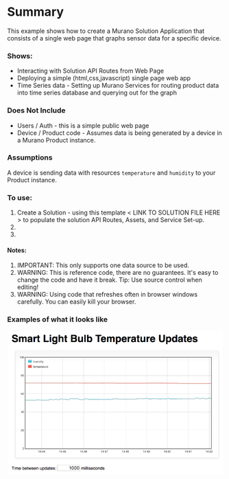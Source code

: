 # Summary
This example shows how to create a Murano Solution Application that consists of a single web page that graphs sensor data for a specific device.

### Shows:
* Interacting with Solution API Routes from Web Page
* Deploying a simple (html,css,javascript) single page web app
* Time Series data - Setting up Murano Services for routing product data into time series database and querying out for the graph

### Does Not Include
* Users / Auth - this is a simple public web page
* Device / Product code - Assumes data is being generated by a device in a Murano Product instance.  

### Assumptions
A device is sending data with resources `temperature` and `humidity` to your Product instance.

### To use:

1. Create a Solution - using this template < LINK TO SOLUTION FILE HERE > to populate the solution API Routes, Assets, and Service Set-up.
2.
3.

#### Notes:
1. IMPORTANT: This only supports one data source to be used.
2. WARNING: This is reference code, there are no guarantees.  It's easy to change the code and have it break.  Tip: Use source control when editing!
3. WARNING: Using code that refreshes often in browser windows carefully.  You can easily kill your browser.


### Examples of what it looks like

![image](screen_shot_line_graph.png)
